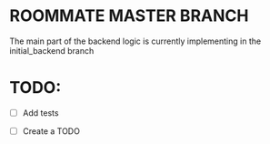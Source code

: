 # ROOMMATE MASTER BRANCH

The main part of the backend logic is currently implementing in the initial_backend branch

# TODO:

-   [ ] Add tests
-   [ ] Create a TODO

